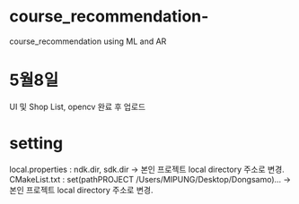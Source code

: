 # course_recommendation-
course_recommendation using ML and AR

# 5월8일
UI 및 Shop List, opencv 완료 후 업로드 

# setting

local.properties : ndk.dir, sdk.dir -> 본인 프로젝트 local directory 주소로 변경.
CMakeList.txt : set(pathPROJECT /Users/MIPUNG/Desktop/Dongsamo)... -> 본인 프로젝트 local directory 주소로 변경.

                    
